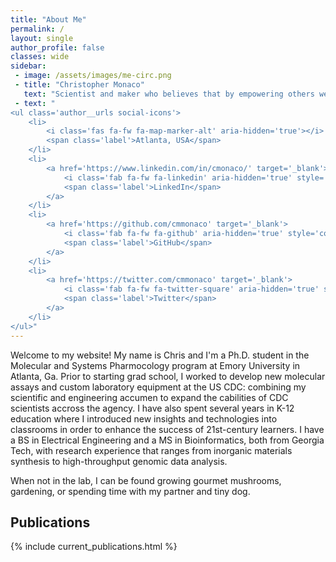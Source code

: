 ```yaml
---
title: "About Me"
permalink: /
layout: single
author_profile: false
classes: wide
sidebar:
 - image: /assets/images/me-circ.png
 - title: "Christopher Monaco"
   text: "Scientist and maker who believes that by empowering others we empower ourselves."
 - text: "
<ul class='author__urls social-icons'>
	<li>
		<i class='fas fa-fw fa-map-marker-alt' aria-hidden='true'></i>
		<span class='label'>Atlanta, USA</span>
	</li>
	<li>
		<a href='https://www.linkedin.com/in/cmonaco/' target='_blank'>
			<i class='fab fa-fw fa-linkedin' aria-hidden='true' style='color: #007bb6;'></i>
			<span class='label'>LinkedIn</span>
		</a>
	</li>
	<li>
		<a href='https://github.com/cmmonaco' target='_blank'>
			<i class='fab fa-fw fa-github' aria-hidden='true' style='color: #171516;'></i>
			<span class='label'>GitHub</span>
		</a>
	</li>
	<li>
		<a href='https://twitter.com/cmmonaco' target='_blank'>
			<i class='fab fa-fw fa-twitter-square' aria-hidden='true' style='color: #55acee;'></i>
			<span class='label'>Twitter</span>
		</a>
	</li>
</ul>"
---
```


Welcome to my website! My name is Chris and I'm a Ph.D. student in the Molecular and Systems Pharmocology program at Emory University in Atlanta, Ga. Prior to starting grad school, I worked to develop new molecular assays and custom laboratory equipment at the US CDC: combining my scientific and engineering accumen to expand the cabilities of CDC scientists accross the agency. I have also spent several years in K-12 education where I introduced new insights and technologies into classrooms in order to enhance the success of 21st-century learners. I have a BS in Electrical Engineering and a MS in Bioinformatics, both from Georgia Tech, with research experience that ranges from inorganic materials synthesis to high-throughput genomic data analysis.

When not in the lab, I can be found growing gourmet mushrooms, gardening, or spending time with my partner and tiny dog.

## Publications
{% include current_publications.html %}
